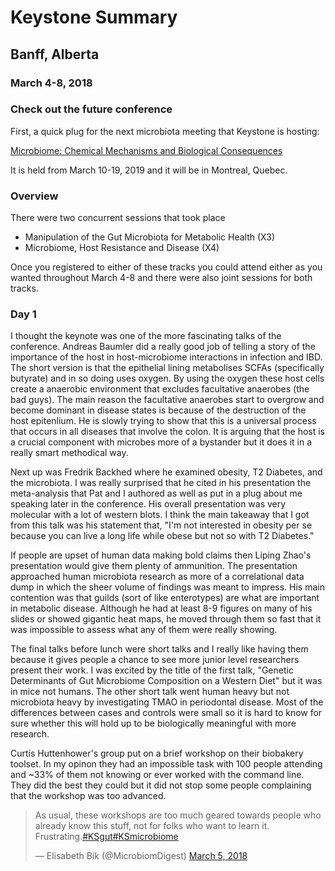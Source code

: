 # Keystone Summary
## Banff, Alberta
### March 4-8, 2018

### Check out the future conference

First, a quick plug for the next microbiota meeting that Keystone is hosting:

[Microbiome: Chemical Mechanisms and Biological Consequences](http://www.keystonesymposia.org/index.cfm?e=web.Meeting.Program&meetingid=1609)

It is held from March 10-19, 2019 and it will be in Montreal, Quebec.


### Overview

There were two concurrent sessions that took place 
 * Manipulation of the Gut Microbiota for Metabolic Health (X3)
 * Microbiome, Host Resistance and Disease (X4)

Once you registered to either of these tracks you could attend either as you wanted throughout March 4-8 and there were also joint sessions for both tracks.

### Day 1

I thought the keynote was one of the more fascinating talks of the conference. Andreas Baumler did a really good job of telling a story of the importance of the host in host-microbiome interactions in infection and IBD. The short version is that the epithelial lining metabolises SCFAs (specifically butyrate) and in so doing uses oxygen. By using the oxygen these host cells create a anaerobic environment that excludes facultative anaerobes (the bad guys). The main reason the facultative anaerobes start to overgrow and become dominant in disease states is because of the destruction of the host epitenlium. He is slowly trying to show that this is a universal process that occurs in all diseases that involve the colon. It is arguing that the host is a crucial component with microbes more of a bystander but it does it in a really smart methodical way.

Next up was Fredrik Backhed where he examined obesity, T2 Diabetes, and the microbiota. I was really surprised that he cited in his presentation the meta-analysis that Pat and I authored as well as put in a plug about me speaking later in the conference. His overall presentation was very molecular with a lot of western blots. I think the main takeaway that I got from this talk was his statement that, "I'm not interested in obesity per se because you can live a long life while obese but not so with T2 Diabetes."

If people are upset of human data making bold claims then Liping Zhao's presentation would give them plenty of ammunition. The presentation approached human microbiota research as more of a correlational data dump in which the sheer volume of findings was meant to impress. His main contention was that guilds (sort of like enterotypes) are what are important in metabolic disease. Although he had at least 8-9 figures on many of his slides or showed gigantic heat maps, he moved through them so fast that it was impossible to assess what any of them were really showing.     

The final talks before lunch were short talks and I really like having them because it gives people a chance to see more junior level researchers present their work. I was excited by the title of the first talk, "Genetic Determinants of Gut Microbiome Composition on a Western Diet" but it was in mice not humans. The other short talk went human heavy but not microbiota heavy by investigating TMAO in periodontal disease. Most of the differences between cases and controls were small so it is hard to know for sure whether this will hold up to be biologically meaningful with more research.

Curtis Huttenhower's group put on a brief workshop on their biobakery toolset. In my opinon they had an impossible task with 100 people attending and ~33% of them not knowing or ever worked with the command line. They did the best they could but it did not stop some people complaining that the workshop was too advanced.
<div class="center">
	<blockquote class="twitter-tweet" data-lang="en"><p lang="en" dir="ltr">As usual, these workshops are too much geared towards people who already know this stuff, not for folks who want to learn it. <br>Frustrating.<a href="https://twitter.com/hashtag/KSgut?src=hash&amp;ref_src=twsrc%5Etfw">#KSgut</a><a href="https://twitter.com/hashtag/KSmicrobiome?src=hash&amp;ref_src=twsrc%5Etfw">#KSmicrobiome</a></p>&mdash; Elisabeth Bik (@MicrobiomDigest) <a href="https://twitter.com/MicrobiomDigest/status/970788776892022784?ref_src=twsrc%5Etfw">March 5, 2018</a></blockquote>
	<script async src="https://platform.twitter.com/widgets.js" charset="utf-8"></script>

</div>

